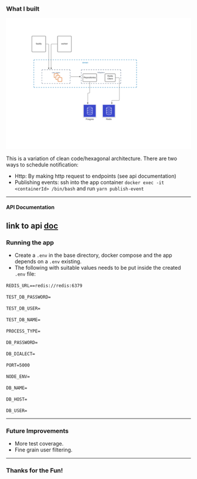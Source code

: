 ### What I built

![architecture image](./architecture.png)

This is a variation of clean code/hexagonal architecture.
There are two ways to schedule notification:
- Http: By making http request to endpoints (see api documentation)
- Publishing events: ssh into the app container `docker exec -it <containerId> /bin/bash` and run `yarn publish-event`

---

#### API Documentation
link to api [doc](https://documenter.getpostman.com/view/263074/Tz5qbdYC)
---


### Running the app

- Create a `.env` in the base directory, docker compose and the app depends on a `.env` existing.
- The following with suitable values needs to be put inside the created `.env` file:

`REDIS_URL==redis://redis:6379`

`TEST_DB_PASSWORD=`

`TEST_DB_USER=`

`TEST_DB_NAME=`

`PROCESS_TYPE=`

`DB_PASSWORD=`

`DB_DIALECT=`

`PORT=5000`

`NODE_ENV=`

`DB_NAME=`

`DB_HOST=`

`DB_USER=`

---

### Future Improvements

- More test coverage.
- Fine grain user filtering.

---

### Thanks for the Fun!